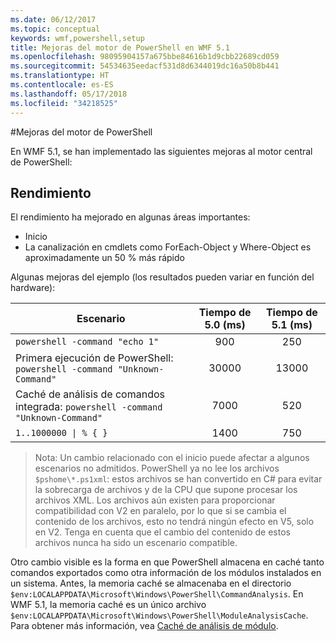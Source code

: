 ```yaml
---
ms.date: 06/12/2017
ms.topic: conceptual
keywords: wmf,powershell,setup
title: Mejoras del motor de PowerShell en WMF 5.1
ms.openlocfilehash: 98095904157a675bbe84616b1d9cbb22689cd059
ms.sourcegitcommit: 54534635eedacf531d8d6344019dc16a50b8b441
ms.translationtype: HT
ms.contentlocale: es-ES
ms.lasthandoff: 05/17/2018
ms.locfileid: "34218525"
---
```

#<a name="powershell-engine-improvements"></a>Mejoras del motor de PowerShell

En WMF 5.1, se han implementado las siguientes mejoras al motor central de PowerShell:


## <a name="performance"></a>Rendimiento ##

El rendimiento ha mejorado en algunas áreas importantes:

- Inicio
- La canalización en cmdlets como ForEach-Object y Where-Object es aproximadamente un 50 % más rápido

Algunas mejoras del ejemplo (los resultados pueden variar en función del hardware):

| Escenario | Tiempo de 5.0 (ms) | Tiempo de 5.1 (ms) |
| -------- | :---------------: | :---------------: |
| `powershell -command "echo 1"` | 900 | 250 |
| Primera ejecución de PowerShell: `powershell -command "Unknown-Command"` | 30000 | 13000 |
| Caché de análisis de comandos integrada: `powershell -command "Unknown-Command"` | 7000 | 520 |
| <code>1..1000000 &#124; % { }</code> | 1400 | 750 |

> Nota: Un cambio relacionado con el inicio puede afectar a algunos escenarios no admitidos.
> PowerShell ya no lee los archivos `$pshome\*.ps1xml`: estos archivos se han convertido en C# para evitar la sobrecarga de archivos y de la CPU que supone procesar los archivos XML.
Los archivos aún existen para proporcionar compatibilidad con V2 en paralelo, por lo que si se cambia el contenido de los archivos, esto no tendrá ningún efecto en V5, solo en V2.
Tenga en cuenta que el cambio del contenido de estos archivos nunca ha sido un escenario compatible.

Otro cambio visible es la forma en que PowerShell almacena en caché tanto comandos exportados como otra información de los módulos instalados en un sistema.
Antes, la memoria caché se almacenaba en el directorio `$env:LOCALAPPDATA\Microsoft\Windows\PowerShell\CommandAnalysis`.
En WMF 5.1, la memoria caché es un único archivo `$env:LOCALAPPDATA\Microsoft\Windows\PowerShell\ModuleAnalysisCache`.
Para obtener más información, vea [Caché de análisis de módulo](scenarios-features.md#module-analysis-cache).

